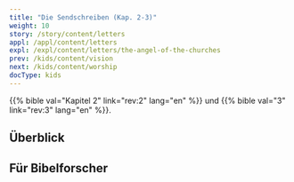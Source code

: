 ```yaml
---
title: "Die Sendschreiben (Kap. 2-3)"
weight: 10
story: /story/content/letters
appl: /appl/content/letters
expl: /expl/content/letters/the-angel-of-the-churches
prev: /kids/content/vision
next: /kids/content/worship
docType: kids
---
```


{{% bible val="Kapitel 2" link="rev:2" lang="en" %}} und {{% bible val="3" link="rev:3" lang="en" %}}.


## Überblick


## Für Bibelforscher